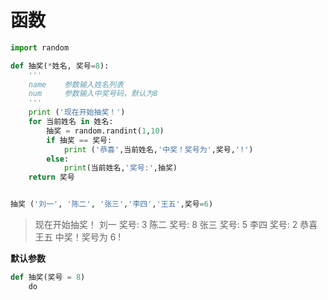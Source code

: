 # 函数

```python
import random

def 抽奖(*姓名, 奖号=8):
    '''
    name    参数输入姓名列表
    num     参数输入中奖号码，默认为8
    '''
    print ('现在开始抽奖！')
    for 当前姓名 in 姓名:
        抽奖 = random.randint(1,10)
        if 抽奖 == 奖号:
            print ('恭喜',当前姓名,'中奖！奖号为',奖号,'!')
        else:
            print(当前姓名,'奖号:',抽奖)
    return 奖号


抽奖 ('刘一', '陈二', '张三','李四','王五',奖号=6)
```
> 现在开始抽奖！
刘一 奖号: 3
陈二 奖号: 8
张三 奖号: 5
李四 奖号: 2
恭喜 王五 中奖！奖号为 6 !

**默认参数**
```python
def 抽奖(奖号 = 8)
    do
```
